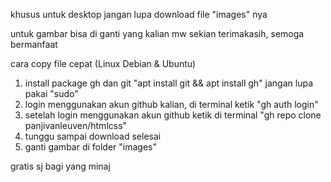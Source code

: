 khusus untuk desktop
jangan lupa download file "images" nya

untuk gambar bisa di ganti yang kalian mw
sekian terimakasih, semoga bermanfaat

cara copy file cepat (Linux Debian & Ubuntu)
1. install package gh dan git "apt install git && apt install gh" jangan lupa pakai "sudo"
2. login menggunakan akun github kalian, di terminal ketik "gh auth login"
3. setelah login menggunakan akun github ketik di terminal "gh repo clone panjivanleuven/htmlcss"
4. tunggu sampai download selesai
5. ganti gambar di folder "images"


gratis sj bagi yang minaj
